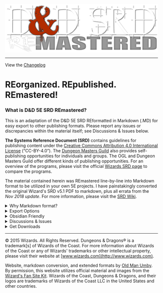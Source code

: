 
![D&D Logo](RE&.logo.png)

---

View the [Changelog](https://github.com/OldManUmby/DND.SRD.Wiki/blob/master/Changelog.md)

# REorganized. REpublished. REmastered!

### What is D&D 5E SRD REmastered?

This is an adaptation of the D&D 5E SRD REformatted in Markdown (.MD) for easy export to other publishing formats. Please report any issues or discrepancies within the material itself; see Discussions & Issues below.

**The Systems Reference Document (SRD)** contains guidelines for publishing content under the [Creative Commons Attribution 4.0 International License](https://creativecommons.org/licenses/by/4.0/legalcode) (“CC-BY-4.0”). The [Dungeon Masters Guild](http://dungeonmastersguild.com/) also provides self-publishing opportunities for individuals and groups. The OGL and Dungeon Masters Guild offer different kinds of publishing opportunities. For an overview of the programs, please visit the official [Wizards SRD page](http://dnd.wizards.com/articles/features/systems-reference-document-srd) to compare the programs.

The material contained herein was REmastered line-by-line into Markdown format to be utilized in your own 5E projects. I have painstakingly converted the original Wizard's SRD v5.1 PDF to markdown, plus all errata from the _Nov 2018 update_. For more information, please visit the [SRD Wiki](https://srd.wiki).

<details>
 <summary>Why Markdown format?</summary>

Markdown is a lightweight markup language with plain text formatting syntax created by [John Gruber](https://daringfireball.net). By its very nature, being a plain text file, it is designed to add future-proofing to any set of documents while still maintaining basic text and table formatting options. In addition, Markdown may be exported to HTML and many other formats using a number of various Markdown editors. Markdown is often used to format readme files, for writing books, blogs, and messages, or to simply create rich text using plain text in a Markdown editor.

</details>

<details>
 <summary>Export Options</summary>

I recommend using the following Markdown applications to edit the material:

* [Typora](https://typora.io): $15 (Pay Once)
* [Visual Studio Code](https://code.visualstudio.com/Download): FREE!

To export Markdown to various publishing formats, I recommend using Typora (listed above) as it has many good export options which will satify the majority of users. Most any good Markdown editors will offer basic exports. However, if you want more options, [PanWriter](https://panwriter.com) is the best solution. However, for PanWiter to function properly, the following applications must also be installed to maximize your export options:

* [Download PanDoc](https://github.com/jgm/pandoc/releases/download/2.19.2/pandoc-2.19.2-macOS.pkg)

Alternatively, you can install pandoc using Homebrew:

`brew install pandoc`

Homebrew can also install other software that integrates with Pandoc. For example, to install librsvg (its rsvg-convert covers formats without SVG support), Python (to use Pandoc filters), and BasicTeX (to typeset PDFs with LaTeX):

`brew install librsvg python homebrew/cask/basictex`

Note: On unsupported versions of macOS (more than three releases old), Homebrew installs from the source, which takes additional time and disk space for the ghc compiler and dependent Haskell libraries.

There is a zip file containing the binaries and man pages, for those who prefer not to use the installer. Simply unzip the file and move the binaries and man pages to whatever directory you like.

By default, Pandoc creates PDFs using LaTeX. Because a full MacTeX installation uses four gigabytes of disk space, we recommend BasicTeX or TinyTeX and using the tlmgr tool to install additional packages as needed. If you receive errors warning of fonts not found:

`tlmgr install collection-fontsrecommended`

</details>

<details>
 <summary>Obsidian Friendly</summary>

This adaption of the D&D 5E SRD contains optional content designed specifically for PKM applications like Obsidian. [Obsidian.md](https://obsidian.md) is a powerful knowledge base on top of a local folder of plain text Markdown files. That definition sounds simple; however, Obsidian is much, much more. Visit [Josh Plunket's YouTube Channel](https://www.youtube.com/c/JoshPlunkett/videos) to learn more about using Obsidian for your roleplaying game campaign management.

</details>

<details>
 <summary>Discussions & Issues</summary>

Feel free to visit our [discussion](https://github.com/OldManUmby/OGL-SRD5/discussions) forum to examine publishing ideas regarding the D&D SRD. Please **REport** any [issues](https://github.com/OldManUmby/OGL-SRD5/issues) you find through Github. As an alternative, you can **REfork & REuse** this project through a GitHub [pull request](https://github.com/OldManUmby/OGL-SRD5/pulls).

</details>

<details>
 <summary>Get Downloads</summary>

* Download the latest [Release](https://github.com/OldManUmby/DND.SRD.Wiki/releases).
* Download Wizard's official [SRD v5.1 in PDF format](https://www.dndbeyond.com/attachments/39j2li89/SRD5.1-CCBY4.0_License_live%20links.pdf).
* Download Wizard's official [Errata and Basic Rules](http://dnd.wizards.com/articles/features/basicrules).
* Download Wizard's official [Characters Sheets](http://dnd.wizards.com/articles/features/character_sheets).

</details>

---

© 2015 Wizards. All Rights Reserved. Dungeons & Dragons® is a trademark[s] of Wizards of the Coast. For more information about Wizards of the Coast or any of Wizards' trademarks or other intellectual property, please visit their website at [www.wizards.com](http://www.wizards.com).

Website, markdown conversion, and extended formats by [Old Man Umby](http://www.oldmanumby.com). By permission, this website utilizes official material and images from the [Wizard's Fan Site Kit](http://dnd.wizards.com/articles/features/fan-site-kit). Wizards of the Coast, Dungeons & Dragons, and their logos are trademarks of Wizards of the Coast LLC in the United States and other countries.
